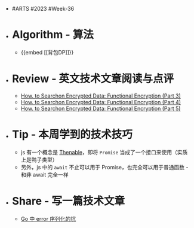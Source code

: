 - #ARTS #2023 #Week-36
- # Algorithm - 算法
	- {{embed [[背包DP]]}}
- # Review - 英文技术文章阅读与点评
	- [How. to Searchon Encrypted Data: Functional Encryption (Part 3)](https://esl.cs.brown.edu/blog/how-to-search-on-encrypted-data-functional-encryption-part-3/)
	- [How. to Searchon Encrypted Data: Functional Encryption (Part 4)](https://esl.cs.brown.edu/blog/how-to-search-on-encrypted-data-functional-encryption-part-4/)
	- [How. to Searchon Encrypted Data: Functional Encryption (Part 5)](https://esl.cs.brown.edu/blog/how-to-search-on-encrypted-data-functional-encryption-part-5/)
- # Tip - 本周学到的技术技巧
	- js 有一个概念是 [Thenable](https://masteringjs.io/tutorials/fundamentals/thenable)，即将 `Promise` 当成了一个接口来使用（实质上是鸭子类型）
	- 另外，js 中的 `await` 不止可以用于 Promise，也完全可以用于普通函数 - 和非 await 完全一样
- # Share - 写一篇技术文章
	- [Go 中 error 序列化的坑](https://articles.singee.me/Go-zhong-error-xu-lie-hua-de-keng)